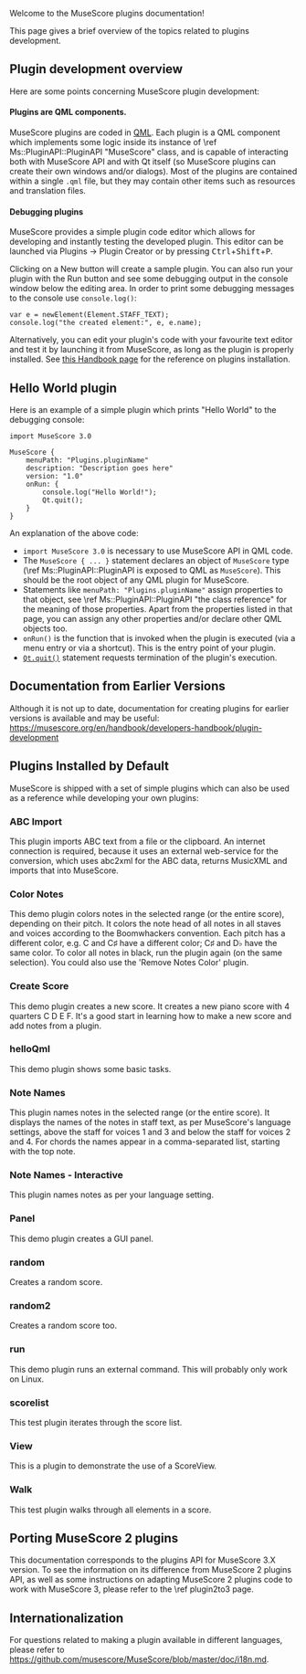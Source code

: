 Welcome to the MuseScore plugins documentation!

This page gives a brief overview of the topics related to plugins development.

## Plugin development overview

Here are some points concerning MuseScore plugin development:

#### Plugins are QML components.
MuseScore plugins are coded in
[QML](https://doc.qt.io/qt-5/qmlapplications.html#what-is-qml).
Each plugin is a QML component which implements some logic inside its
instance of \ref Ms::PluginAPI::PluginAPI "MuseScore" class, and is capable of
interacting both with MuseScore API and with Qt itself (so MuseScore plugins can
create their own windows and/or dialogs). Most of the plugins are contained within a
single `.qml` file, but they may contain other items such as resources and
translation files.

#### Debugging plugins
MuseScore provides a simple plugin code editor which allows for developing and
instantly testing the developed plugin. This editor can be launched via Plugins →
Plugin Creator or by pressing <kbd>Ctrl</kbd>+<kbd>Shift</kbd>+<kbd>P</kbd>.

Clicking on a New button will create a sample plugin. You can also run your
plugin with the Run button and see some debugging output in the console window below
the editing area. In order to print some debugging messages to the console use
`console.log()`:
```
var e = newElement(Element.STAFF_TEXT);
console.log("the created element:", e, e.name);
```

Alternatively, you can edit your plugin's code with your favourite text editor
and test it by launching it from MuseScore, as long as the plugin is properly
installed. See [this Handbook
page](https://musescore.org/en/handbook/plugins#installation)
for the reference on plugins installation.

## Hello World plugin

Here is an example of a simple plugin which prints "Hello World" to the
debugging console:
```
import MuseScore 3.0

MuseScore {
    menuPath: "Plugins.pluginName"
    description: "Description goes here"
    version: "1.0"
    onRun: {
        console.log("Hello World!");
        Qt.quit();
    }
}
```

An explanation of the above code:

- `import MuseScore 3.0` is necessary to use MuseScore API in QML code.
- The `MuseScore { ... }` statement declares an object of `MuseScore` type (\ref
Ms::PluginAPI::PluginAPI is exposed to QML as `MuseScore`). This should be
the root object of any QML plugin for MuseScore.
- Statements like `menuPath: "Plugins.pluginName"` assign properties to that
object, see \ref
Ms::PluginAPI::PluginAPI "the class reference" for the meaning of those
properties. Apart from the properties listed in that page, you can assign any
other properties and/or declare other QML objects too.
- `onRun()` is the function that is invoked when the plugin is executed (via a
menu entry or via a shortcut). This is the entry point of your plugin.
- [`Qt.quit()`](https://doc.qt.io/qt-5/qml-qtqml-qt.html#quit-method) statement
requests termination of the plugin's execution.

## Documentation from Earlier Versions
Although it is not up to date, documentation for creating plugins for earlier versions is available and may be useful:
https://musescore.org/en/handbook/developers-handbook/plugin-development


## Plugins Installed by Default
MuseScore is shipped with a set of simple plugins which can also be used as
a reference while developing your own plugins:

### ABC Import
This plugin imports ABC text from a file or the clipboard. An internet connection is required, because it uses an external web-service for the conversion, which uses abc2xml for the ABC data, returns MusicXML and imports that into MuseScore.

### Color Notes
This demo plugin colors notes in the selected range (or the entire score), depending on their pitch. It colors the note head of all notes in all staves and voices according to the Boomwhackers convention. Each pitch has a different color, e.g. C and C♯ have a different color; C♯ and D♭ have the same color.
To color all notes in black, run the plugin again (on the same selection). You could also use the 'Remove Notes Color' plugin.

### Create Score
This demo plugin creates a new score. It creates a new piano score with 4 quarters C D E F. It's a good start in learning how to make a new score and add notes from a plugin.

### helloQml
This demo plugin shows some basic tasks.

### Note Names
This plugin names notes in the selected range (or the entire score). It displays the names of the notes in staff text, as per MuseScore's language settings, above the staff for voices 1 and 3 and below the staff for voices 2 and 4. For chords the names appear in a comma-separated list, starting with the top note.

### Note Names - Interactive
This plugin names notes as per your language setting.

### Panel
This demo plugin creates a GUI panel.

### random
Creates a random score.

### random2
Creates a random score too.

### run
This demo plugin runs an external command. This will probably only work on Linux.

### scorelist
This test plugin iterates through the score list.

### View
This is a plugin to demonstrate the use of a ScoreView.

### Walk
This test plugin walks through all elements in a score.

## Porting MuseScore 2 plugins
This documentation corresponds to the plugins API for MuseScore 3.X version.
To see the information on its difference from MuseScore 2 plugins API, as well
as some instructions on adapting MuseScore 2 plugins code to work with
MuseScore 3, please refer to the \ref plugin2to3 page.

## Internationalization
For questions related to making a plugin available in different languages,
please refer to https://github.com/musescore/MuseScore/blob/master/doc/i18n.md.
